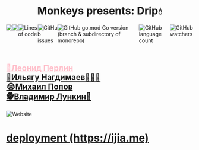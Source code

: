 <h1 align="center">Monkeys presents: <b>Drip💧</b></h1>
<div style="display: flex;">
<img src="https://circleci.com/gh/go-park-mail-ru/2021_2_MonKeys/tree/dev.svg?style=svg">
<a href="https://codecov.io/gh/go-park-mail-ru/2021_2_MonKeys">
  <img src="https://codecov.io/gh/go-park-mail-ru/2021_2_MonKeys/branch/dev/graph/badge.svg?token=3SUj4w2NMq"/>
</a>
  <img alt="Lines of code" src="https://img.shields.io/tokei/lines/github/go-park-mail-ru/2021_2_MonKeys">
<img alt="GitHub issues" src="https://img.shields.io/github/issues/go-park-mail-ru/2021_2_MonKeys">
<img alt="GitHub go.mod Go version (branch & subdirectory of monorepo)" src="https://img.shields.io/github/go-mod/go-version/go-park-mail-ru/2021_2_MonKeys/dev">
  <img alt="GitHub language count" src="https://img.shields.io/github/languages/count/go-park-mail-ru/2021_2_MonKeys">
<img alt="GitHub watchers" src="https://img.shields.io/github/watchers/go-park-mail-ru/2021_2_MonKeys?style=social">
</div>
<h2>
<br><a href="https://github.com/perlinleo" style="color: #FFC0CB">🥵Леонид Перлин</a>
<br><a href="https://github.com/Ilyagu">🐒Ильягу Нагдимаев🙈🙉🙊</a>
<br><a href="https://github.com/4Marvin2">😭Михаил Попов</a>
<br><a href="https://github.com/VladimirLunkin">🕵️Владимир Лункин🧙</a>
</h2>
<img alt="Website" src="https://img.shields.io/website?url=https%3A%2F%2Fapi.ijia.me">
<h1> <a href="https://ijia.me"> deployment (https://ijia.me) </a> </h1>
